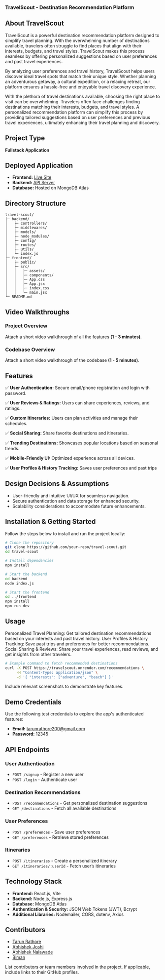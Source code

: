 ### TravelScout - Destination Recommendation Platform

## About TravelScout

TravelScout is a powerful destination recommendation platform designed to simplify travel planning. With the overwhelming number of destinations available, travelers often struggle to find places that align with their interests, budgets, and travel styles. TravelScout makes this process seamless by offering personalized suggestions based on user preferences and past travel experiences.

By analyzing user preferences and travel history, TravelScout helps users discover ideal travel spots that match their unique style. Whether planning an adventurous getaway, a cultural expedition, or a relaxing retreat, our platform ensures a hassle-free and enjoyable travel discovery experience.

With the plethora of travel destinations available, choosing the right place to visit can be overwhelming. Travelers often face challenges finding destinations matching their interests, budgets, and travel styles. A personalized recommendation platform can simplify this process by providing tailored suggestions based on user preferences and previous travel experiences, ultimately enhancing their travel planning and discovery.


## Project Type

**Fullstack Application**

## Deployed Application

- **Frontend:** [Live Site](https://deployed-site.whatever)
- **Backend:** [API Server](https://travelscout.onrender.com)
- **Database:** Hosted on MongoDB Atlas

## Directory Structure

```
travel-scout/
├─ backend/
│   ├─ controllers/
│   ├─ middlewares/
│   ├─ models/
│   ├─ node_modules/
│   ├─ config/
│   ├─ routes/
│   ├─ utils/
│   └─ index.js
├─ frontend/
│   ├─ public/
│   ├─ src/
│   │   ├─ assets/
│   │   ├─ components/
│   │   ├─ App.css
│   │   ├─ App.jsx
│   │   ├─ index.css
│   │   └─ main.jsx
└─ README.md
```

## Video Walkthroughs

### Project Overview

Attach a short video walkthrough of all the features **(1 - 3 minutes)**.

### Codebase Overview

Attach a short video walkthrough of the codebase **(1 - 5 minutes)**.

## Features

✅ **User Authentication:** Secure email/phone registration and login with password.

✅ **User Reviews & Ratings:** Users can share experiences, reviews, and ratings..

✅ **Custom Itineraries:** Users can plan activities and manage their schedules.

✅ **Social Sharing:** Share favorite destinations and itineraries.

✅ **Trending Destinations:** Showcases popular locations based on seasonal trends.

✅ **Mobile-Friendly UI:** Optimized experience across all devices.

✅ **User Profiles & History Tracking:** Saves user preferences and past trips




## Design Decisions & Assumptions

- User-friendly and intuitive UI/UX for seamless navigation.
- Secure authentication and data storage for enhanced security.
- Scalability considerations to accommodate future enhancements.

## Installation & Getting Started

Follow the steps below to install and run the project locally:

```bash
# Clone the repository
git clone https://github.com/your-repo/travel-scout.git
cd travel-scout

# Install dependencies
npm install

# Start the backend
cd backend
node index.js

# Start the frontend
cd ../frontend
npm install
npm run dev
```

## Usage

Personalized Travel Planning: Get tailored destination recommendations based on your interests and past travel history.
User Profiles & History Tracking: Save past trips and preferences for better recommendations.
Social Sharing & Reviews: Share your travel experiences, read reviews, and get insights from other travelers.

```bash
# Example command to fetch recommended destinations
curl -X POST https://travelscout.onrender.com/recommendations \
     -H "Content-Type: application/json" \
     -d '{ "interests": ["adventure", "beach"] }'
```

Include relevant screenshots to demonstrate key features.

## Demo Credentials

Use the following test credentials to explore the app's authenticated features:

- **Email:** tarunrathore200@gmail.com
- **Password:** 12345

## API Endpoints

### User Authentication

- `POST /signup` - Register a new user
- `POST /login` - Authenticate user

### Destination Recommendations

- `POST /recommendations` - Get personalized destination suggestions
- `GET /destinations` - Fetch all available destinations

### User Preferences

- `POST /preferences` - Save user preferences
- `GET /preferences` - Retrieve stored preferences

### Itineraries

- `POST /itineraries` - Create a personalized itinerary
- `GET /itineraries/:userId` - Fetch user’s itineraries

## Technology Stack

- **Frontend:** React.js, Vite
- **Backend:** Node.js, Express.js
- **Database:** MongoDB Atlas
- **Authentication & Security:** JSON Web Tokens (JWT), Bcrypt
- **Additional Libraries:** Nodemailer, CORS, dotenv, Axios

## Contributors

- [Tarun Rathore](https://github.com/taruncodex)
- [Abhishek Joshi](https://github.com/abhishekjoshi1998)
- [Abhishek Nalawade](https://github.com/AbhiNalawade09)
- [Biman](https://github.com/Biman721443)

List contributors or team members involved in the project. If applicable, include links to their GitHub profiles.
